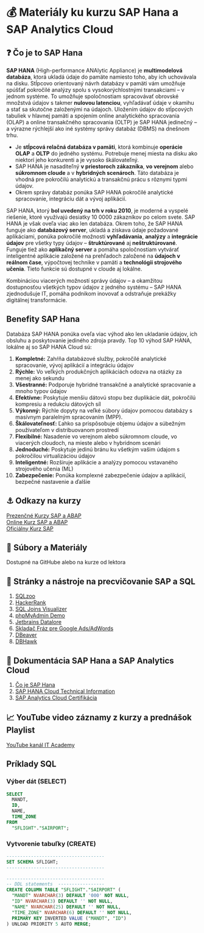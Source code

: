 # 💰 Materiály ku kurzu SAP Hana a SAP Analytics Cloud

## ❓ Čo je to SAP Hana
**SAP HANA** (High-performance ANAlytic Appliance) je **multimodelová databáza**, ktorá ukladá údaje do pamäte namiesto toho, aby ich uchovávala na disku. Stĺpcovo orientovaný návrh databázy v pamäti vám umožňuje spúšťať pokročilé analýzy spolu s vysokorýchlostnými transakciami – v jednom systéme. To umožňuje spoločnostiam spracovávať obrovské množstvá údajov s takmer **nulovou latenciou**, vyhľadávať údaje v okamihu a stať sa skutočne založenými na údajoch. Uložením údajov do stĺpcových tabuliek v hlavnej pamäti a spojením online analytického spracovania (OLAP) a online transakčného spracovania (OLTP) je SAP HANA jedinečný – a výrazne rýchlejší ako iné systémy správy databáz (DBMS) na dnešnom trhu.

* Je **stĺpcová relačná databáza v pamäti**, ktorá kombinuje **operácie OLAP** a **OLTP** do jedného systému. Potrebuje menej miesta na disku ako niektorí jeho konkurenti a je vysoko škálovateľný. 
* SAP HANA je nasaditeľný **v priestoroch zákazníka**, **vo verejnom** alebo **súkromnom cloude** a v **hybridných scenároch**. Táto databáza je vhodná pre pokročilú analytickú a transakčnú prácu s rôznymi typmi údajov. 
* Okrem správy databáz ponúka SAP HANA pokročilé analytické spracovanie, integráciu dát a vývoj aplikácií.

SAP HANA, ktorý **bol uvedený na trh v roku 2010**, je moderné a vyspelé riešenie, ktoré využívajú desiatky 10 0000 zákazníkov po celom svete. SAP HANA je však oveľa viac ako len databáza. Okrem toho, že SAP HANA funguje ako **databázový server**, ukladá a získava údaje požadované aplikáciami, ponúka pokročilé možnosti **vyhľadávania**, **analýzy** a **integrácie údajov** pre všetky typy údajov – **štruktúrované** aj **neštruktúrované**. Funguje tiež ako **aplikačný server** a pomáha spoločnostiam vytvárať inteligentné aplikácie založené na prehľadoch založené na **údajoch v reálnom čase**, výpočtovej technike v pamäti a **technológii strojového učenia**. Tieto funkcie sú dostupné v cloude aj lokálne.

Kombináciou viacerých možností správy údajov – a okamžitou dostupnosťou všetkých typov údajov z jedného systému – SAP HANA zjednodušuje IT, pomáha podnikom inovovať a odstraňuje prekážky digitálnej transformácie.

## Benefity SAP Hana
Databáza SAP HANA ponúka oveľa viac výhod ako len ukladanie údajov, ich obsluhu a poskytovanie jediného zdroja pravdy. Top 10 výhod SAP HANA, lokálne aj so SAP HANA Cloud sú:
1. **Kompletné:** Zahŕňa databázové služby, pokročilé analytické spracovanie, vývoj aplikácií a integráciu údajov
1. **Rýchle:** Vo veľkých produkčných aplikáciách odozva na otázky za menej ako sekundu
1. **Všestranné:** Podporuje hybridné transakčné a analytické spracovanie a mnoho typov údajov
1. **Efektívne:** Poskytuje menšiu dátovú stopu bez duplikácie dát, pokročilú kompresiu a redukciu dátových síl
1. **Výkonný:** Rýchle dopyty na veľké súbory údajov pomocou databázy s masívnym paralelným spracovaním (MPP).
1. **Škálovateľnosť:** Ľahko sa prispôsobuje objemu údajov a súbežným používateľom v distribuovanom prostredí
1. **Flexibilné:** Nasadenie vo verejnom alebo súkromnom cloude, vo viacerých cloudoch, na mieste alebo v hybridnom scenári
1. **Jednoduché:** Poskytuje jedinú bránu ku všetkým vašim údajom s pokročilou virtualizáciou údajov
1. **Inteligentné:** Rozširuje aplikácie a analýzy pomocou vstavaného strojového učenia (ML)
1. **Zabezpečenie:** Ponúka komplexné zabezpečenie údajov a aplikácií, bezpečné nastavenie a ďalšie

## ⚓ Odkazy na kurzy
[Prezenčné Kurzy SAP a ABAP](https://www.it-academy.sk/kategoria/sap/)  
[Online Kurz SAP a ABAP](https://www.vita.sk/online-kurzy-sap-a-abap/)  
[Oficiálny Kurz SAP](https://training.sap.com/course/sacp21-sap-analytics-cloud-planning-formerly-sacp20-remoteclassroom-034-sk-en/?)  

## 📁 Súbory a Materiály
Dostupné na GitHube alebo na kurze od lektora

## 🧰 Stránky a nástroje na precvičovanie SAP a SQL
1. [SQLzoo](https://sqlzoo.net/wiki/SQL_Tutorial)  
2. [HackerRank](https://www.hackerrank.com/domains/sql)  
3. [SQL Joins Visualizer](https://sql-joins.leopard.in.ua/)  
4. [phpMyAdmin Demo](https://demo.phpmyadmin.net/)  
5. [Jetbrains Datalore](https://datalore.jetbrains.com)  
6. [Skladač Fráz pre Google Ads/AdWords](http://kw.tre.sk/sk/step2)  
7. [DBeaver](https://dbeaver.io/)
8. [DBHawk](https://www.datasparc.com/)

## 📔 Dokumentácia SAP Hana a SAP Analytics Cloud
1. [Čo je SAP Hana](https://www.sap.com/products/technology-platform/hana/what-is-sap-hana.html#database-design)
2. [SAP HANA Cloud Technical Information](https://www.sap.com/products/technology-platform/hana/technical.html)
3. [SAP Analytics Cloud Certifikácia](https://training.sap.com/certification/c_sacp_2302-sap-certified-application-associate---sap-analytics-cloud-planning-g/)

## 📈 YouTube video záznamy z kurzy a prednášok Playlist
[YouTube kanál IT Academy](https://www.youtube.com/@IT-Academy)

## Príklady SQL
### Výber dát (SELECT)
```sql
SELECT
  MANDT,
  ID,
  NAME,
  TIME_ZONE
FROM
  "SFLIGHT"."SAIRPORT";
```

### Vytvorenie tabuľky (CREATE)
```sql
------------------------------------
SET SCHEMA SFLIGHT;
------------------------------------

------------------------------------
-- DDL statements  -----------------
CREATE COLUMN TABLE "SFLIGHT"."SAIRPORT" (
  "MANDT" NVARCHAR(3) DEFAULT '000' NOT NULL,
  "ID" NVARCHAR(3) DEFAULT '' NOT NULL,
  "NAME" NVARCHAR(25) DEFAULT '' NOT NULL,
  "TIME_ZONE" NVARCHAR(6) DEFAULT '' NOT NULL,
  PRIMARY KEY INVERTED VALUE ("MANDT", "ID")
) UNLOAD PRIORITY 5 AUTO MERGE;
```
